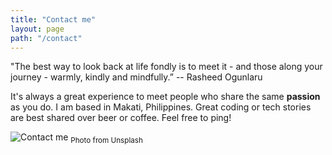 ```yaml
---
title: "Contact me"
layout: page
path: "/contact"
---
```

"The best way to look back at life fondly is to meet it - and those along your journey - warmly, kindly and mindfully.”
-- Rasheed Ogunlaru 

It's always a great experience to meet people who share the same **passion** as you do. I am based in Makati, Philippines. Great coding or tech stories are best shared over beer or coffee. Feel free to ping!

![Contact me](./1.jpg) <sub>Photo from Unsplash</sub>